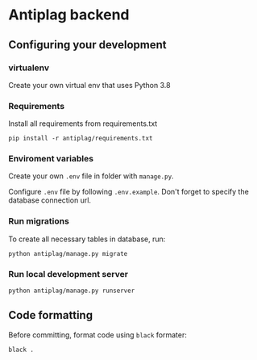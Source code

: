 # Antiplag backend
## Configuring your development
### virtualenv
Create your own virtual env that uses Python 3.8

### Requirements
Install all requirements from requirements.txt

```pip install -r antiplag/requirements.txt```

### Enviroment variables
Create your own `.env` file in folder with `manage.py`.
 
Configure `.env` file by following `.env.example`. Don't forget to specify the database connection url.

### Run migrations
To create all necessary tables in database, run:

```python antiplag/manage.py migrate```

### Run local development server
```python antiplag/manage.py runserver```

## Code formatting
Before committing, format code using `black` formater:

```black .```